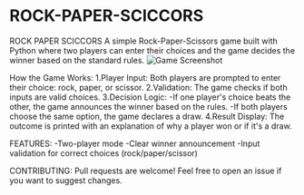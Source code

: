 # ROCK-PAPER-SCICCORS
ROCK PAPER SCICCORS
A simple Rock-Paper-Scissors game built with Python where two players can enter their choices and the game decides the winner based on the standard rules.
![Game Screenshot](![rps](https://github.com/user-attachments/assets/dc1d5e33-ca37-483a-92f1-2f770206ec73)
)

How the Game Works:
1.Player Input: Both players are prompted to enter their choice: rock, paper, or scissor.
2.Validation: The game checks if both inputs are valid choices.
3.Decision Logic:
-If one player's choice beats the other, the game announces the winner based on the rules.
-If both players choose the same option, the game declares a draw.
4.Result Display: The outcome is printed with an explanation of why a player won or if it's a draw.

FEATURES:
-Two-player mode
-Clear winner announcement
-Input validation for correct choices (rock/paper/scissor)

CONTRIBUTING: Pull requests are welcome! Feel free to open an issue if you want to suggest changes.
